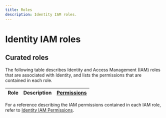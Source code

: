 ```yaml
---
title: Roles
description: Identity IAM roles.
---
```


# Identity IAM roles

## Curated roles

The following table describes Identity and Access Management (IAM) roles that are associated with Identity, and lists the permissions that are contained in each role.

| Role | Description | [Permissions](/identity/docs/reference/iam/permissions) |
| --- | --- | --- |

For a reference describing the IAM permissions contained in each IAM role, refer to [Identity IAM Permissions](/identity/docs/reference/iam/permissions).
